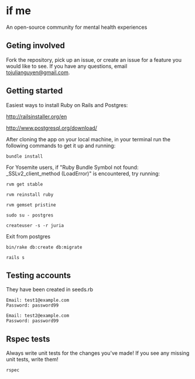 if me
=====

An open-source community for mental health experiences

Geting involved
---------------

Fork the repository, pick up an issue, or create an issue for a feature you would like to see. If you have any questions, email tojulianguyen@gmail.com.

Getting started
---------------

Easiest ways to install Ruby on Rails and Postgres:

http://railsinstaller.org/en

http://www.postgresql.org/download/

After cloning the app on your local machine, in your terminal run the following commands to get it up and running:

```
bundle install
```

For Yosemite users, if "Ruby Bundle Symbol not found: _SSLv2_client_method (LoadError)" is encountered, try running:

```
rvm get stable
```

```
rvm reinstall ruby
```

```
rvm gemset pristine
```

```
sudo su - postgres
```

```
createuser -s -r juria
````

Exit from postgres

```
bin/rake db:create db:migrate
```

```
rails s
```

Testing accounts
-----------------

They have been created in seeds.rb

```
Email: test1@example.com
Password: password99
```

```
Email: test2@example.com
Password: password99
```

Rspec tests
------------

Always write unit tests for the changes you've made! If you see any missing unit tests, write them!

```
rspec
```
